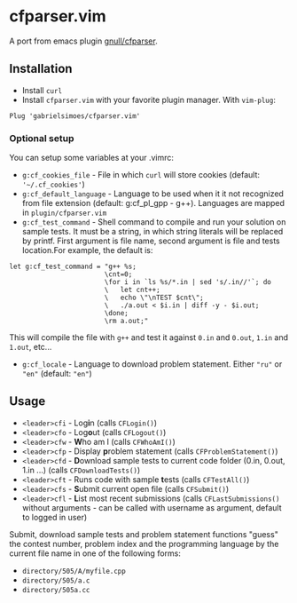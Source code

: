 # cfparser.vim
A port from emacs plugin [gnull/cfparser](https://github.com/gnull/cfparser).

## Installation
- Install `curl`
- Install `cfparser.vim` with your favorite plugin manager. With `vim-plug`:

```
Plug 'gabrielsimoes/cfparser.vim'
```

### Optional setup
You can setup some variables at your .vimrc:
- `g:cf_cookies_file` - File in which `curl` will store cookies (default: `'~/.cf_cookies'`)
- `g:cf_default_language` - Language to be used when it it not recognized from file extension (default: g:cf_pl_gpp - g++). Languages are mapped in `plugin/cfparser.vim`
- `g:cf_test_command` - Shell command to compile and run your solution on sample tests. It must be a string, in which string literals will be replaced by printf. First argument is file name, second argument is file and tests location.For example, the default is:

```
let g:cf_test_command = "g++ %s;
                        \cnt=0;
                        \for i in `ls %s/*.in | sed 's/.in//'`; do
                        \   let cnt++;
                        \   echo \"\nTEST $cnt\";
                        \   ./a.out < $i.in | diff -y - $i.out;
                        \done;
                        \rm a.out;"
```
This will compile the file with `g++` and test it against `0.in` and `0.out`, `1.in` and `1.out`, etc...
- `g:cf_locale` - Language to download problem statement. Either `"ru"` or `"en"` (default: `"en"`)

## Usage
- `<leader>cfi` - Log**i**n (calls `CFLogin()`)
- `<leader>cfo` - Log**o**ut (calls `CFLogout()`)
- `<leader>cfw` - **W**ho am I (calls `CFWhoAmI()`)
- `<leader>cfp` - Display **p**roblem statement (calls `CFProblemStatement()`)
- `<leader>cfd` - **D**ownload sample tests to current code folder (0.in, 0.out, 1.in ...) (calls `CFDownloadTests()`)
- `<leader>cft` - Runs code with sample **t**ests (calls `CFTestAll()`)
- `<leader>cfs` - **S**ubmit current open file (calls `CFSubmit()`)
- `<leader>cfl` - **L**ist most recent submissions (calls `CFLastSubmissions()` without arguments - can be called with username as argument, default to logged in user)

Submit, download sample tests and problem statement functions "guess" the contest number, problem index and the programming language by the current file name in one of the following forms:
- `directory/505/A/myfile.cpp`
- `directory/505/a.c`
- `directory/505a.cc`
